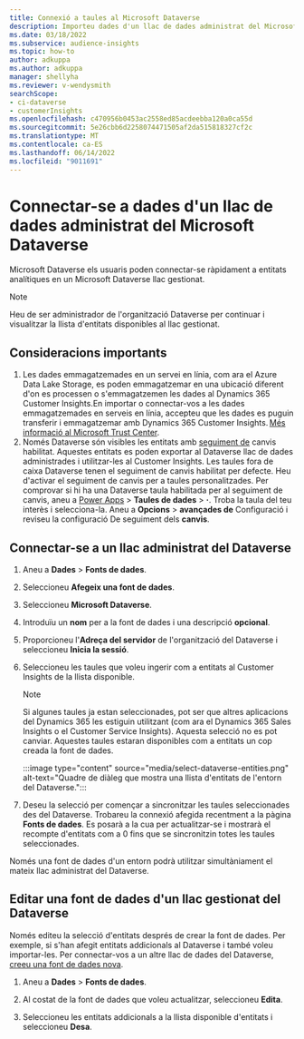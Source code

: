 ```yaml
---
title: Connexió a taules al Microsoft Dataverse
description: Importeu dades d'un llac de dades administrat del Microsoft Dataverse.
ms.date: 03/18/2022
ms.subservice: audience-insights
ms.topic: how-to
author: adkuppa
ms.author: adkuppa
manager: shellyha
ms.reviewer: v-wendysmith
searchScope:
- ci-dataverse
- customerInsights
ms.openlocfilehash: c470956b0453ac2558ed85acdeebba120a0ca55d
ms.sourcegitcommit: 5e26cbb6d2258074471505af2da515818327cf2c
ms.translationtype: MT
ms.contentlocale: ca-ES
ms.lasthandoff: 06/14/2022
ms.locfileid: "9011691"
---
```

# <a name="connect-to-data-in-a-microsoft-dataverse-managed-data-lake"></a>Connectar-se a dades d'un llac de dades administrat del Microsoft Dataverse

Microsoft Dataverse els usuaris poden connectar-se ràpidament a entitats analítiques en un Microsoft Dataverse llac gestionat.

> [!NOTE]
> Heu de ser administrador de l'organització Dataverse per continuar i visualitzar la llista d'entitats disponibles al llac gestionat.

## <a name="important-considerations"></a>Consideracions importants

1. Les dades emmagatzemades en un servei en línia, com ara el Azure Data Lake Storage, es poden emmagatzemar en una ubicació diferent d'on es processen o s'emmagatzemen les dades al Dynamics 365 Customer Insights.En importar o connectar-vos a les dades emmagatzemades en serveis en línia, accepteu que les dades es puguin transferir i emmagatzemar amb Dynamics 365 Customer Insights. [Més informació al Microsoft Trust Center](https://www.microsoft.com/trust-center).
2. Només Dataverse són visibles les entitats amb [seguiment de](/power-platform/admin/enable-change-tracking-control-data-synchronization) canvis habilitat. Aquestes entitats es poden exportar al Dataverse llac de dades administrades i utilitzar-les al Customer Insights. Les taules fora de caixa Dataverse tenen el seguiment de canvis habilitat per defecte. Heu d'activar el seguiment de canvis per a taules personalitzades. Per comprovar si hi ha una Dataverse taula habilitada per al seguiment de canvis, aneu a [Power Apps](https://make.powerapps.com) > **Taules de dades** > **·**. Troba la taula del teu interès i selecciona-la. Aneu a **Opcions** > **avançades de** Configuració i reviseu la configuració De seguiment dels **canvis**.

## <a name="connect-to-a-dataverse-managed-lake"></a>Connectar-se a un llac administrat del Dataverse

1. Aneu a **Dades** > **Fonts de dades**.

1. Seleccioneu **Afegeix una font de dades**.

1. Seleccioneu **Microsoft Dataverse**.

1. Introduïu un **nom** per a la font de dades i una descripció **opcional**.

1. Proporcioneu l'**Adreça del servidor** de l'organització del Dataverse i seleccioneu **Inicia la sessió**.

1. Seleccioneu les taules que voleu ingerir com a entitats al Customer Insights de la llista disponible.

   > [!NOTE]
   > Si algunes taules ja estan seleccionades, pot ser que altres aplicacions del Dynamics 365 les estiguin utilitzant (com ara el Dynamics 365 Sales Insights o el Customer Service Insights). Aquesta selecció no es pot canviar. Aquestes taules estaran disponibles com a entitats un cop creada la font de dades.

    :::image type="content" source="media/select-dataverse-entities.png" alt-text="Quadre de diàleg que mostra una llista d'entitats de l'entorn del Dataverse.":::

1. Deseu la selecció per començar a sincronitzar les taules seleccionades des del Dataverse. Trobareu la connexió afegida recentment a la pàgina **Fonts de dades**. Es posarà a la cua per actualitzar-se i mostrarà el recompte d'entitats com a 0 fins que se sincronitzin totes les taules seleccionades.

Només una font de dades d'un entorn podrà utilitzar simultàniament el mateix llac administrat del Dataverse.

## <a name="edit-a-dataverse-managed-lake-data-source"></a>Editar una font de dades d'un llac gestionat del Dataverse

Només editeu la selecció d'entitats després de crear la font de dades. Per exemple, si s'han afegit entitats addicionals al Dataverse i també voleu importar-les.
Per connectar-vos a un altre llac de dades del Dataverse, [creeu una font de dades nova](#connect-to-a-dataverse-managed-lake).

1. Aneu a **Dades** > **Fonts de dades**.

1. Al costat de la font de dades que voleu actualitzar, seleccioneu **Edita**.

1. Seleccioneu les entitats addicionals a la llista disponible d'entitats i seleccioneu **Desa**.
